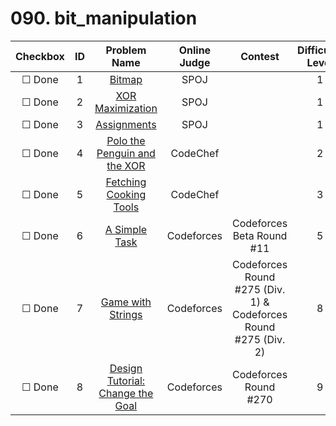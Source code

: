 # 090. bit_manipulation


| Checkbox | ID | Problem Name|Online Judge|Contest|Difficulty Level|
|:---:|:---:|:---:|:---:|:---:|:---:|
|&#9744; Done|1|[Bitmap](http://www.spoj.com/problems/BITMAP/)|SPOJ||1|
|&#9744; Done|2|[XOR Maximization](http://www.spoj.com/problems/XMAX/)|SPOJ||1|
|&#9744; Done|3|[Assignments](http://www.spoj.com/problems/ASSIGN/)|SPOJ||1|
|&#9744; Done|4|[Polo the Penguin and the XOR](http://www.codechef.com/problems/PPXOR)|CodeChef||2|
|&#9744; Done|5|[Fetching Cooking Tools](http://www.codechef.com/problems/TOOLS)|CodeChef||3|
|&#9744; Done|6|[A Simple Task](http://codeforces.com/problemset/problem/11/D)|Codeforces|Codeforces Beta Round #11|5|
|&#9744; Done|7|[Game with Strings](http://codeforces.com/problemset/problem/482/C)|Codeforces|Codeforces Round #275 (Div. 1) & Codeforces Round #275 (Div. 2)|8|
|&#9744; Done|8|[Design Tutorial: Change the Goal](http://codeforces.com/problemset/problem/472/F)|Codeforces|Codeforces Round #270|9|
